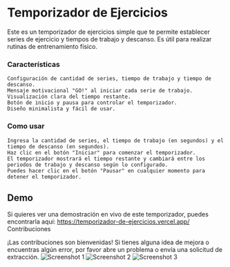 <h1>Temporizador de Ejercicios</h1>

Este es un temporizador de ejercicios simple que te permite establecer series de ejercicio y tiempos de trabajo y descanso. Es útil para realizar rutinas de entrenamiento físico.
<h3>Características</h3>

    Configuración de cantidad de series, tiempo de trabajo y tiempo de descanso.
    Mensaje motivacional "GO!" al iniciar cada serie de trabajo.
    Visualización clara del tiempo restante.
    Botón de inicio y pausa para controlar el temporizador.
    Diseño minimalista y fácil de usar.

<h3>Como usar</h3>

    Ingresa la cantidad de series, el tiempo de trabajo (en segundos) y el tiempo de descanso (en segundos).
    Haz clic en el botón "Iniciar" para comenzar el temporizador.
    El temporizador mostrará el tiempo restante y cambiará entre los periodos de trabajo y descanso según lo configurado.
    Puedes hacer clic en el botón "Pausar" en cualquier momento para detener el temporizador.

<h2>Demo</h2>

Si quieres ver una demostración en vivo de este temporizador, puedes encontrarla aquí: https://temporizador-de-ejercicios.vercel.app/
Contribuciones

¡Las contribuciones son bienvenidas! Si tienes alguna idea de mejora o encuentras algún error, por favor abre un problema o envía una solicitud de extracción.
![Screenshot 1](https://github.com/Mianlo2386/Temporizador-de-ejercicios/assets/116380765/d9f9e21e-171e-4e5a-9c3b-fc4b31253efc) ![Screenshot 2](https://github.com/Mianlo2386/Temporizador-de-ejercicios/assets/116380765/af1dbe32-8a34-4741-9ed1-cb7cb1b85ed2) ![Screenshot 3](https://github.com/Mianlo2386/Temporizador-de-ejercicios/assets/116380765/2b964852-734b-4205-b505-afcc5e1e8f95)


